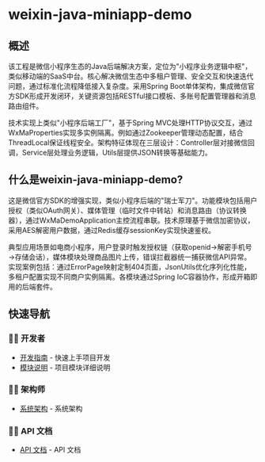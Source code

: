 
# weixin-java-miniapp-demo

## 概述  
该工程是微信小程序生态的Java后端解决方案，定位为"小程序业务逻辑中枢"，类似移动端的SaaS中台。核心解决微信生态中多租户管理、安全交互和快速迭代问题，通过标准化流程降低接入复杂度。采用Spring Boot单体架构，集成微信官方SDK形成开发闭环，关键资源包括RESTful接口模板、多账号配置管理器和消息路由组件。  

技术实现上类似"小程序后端工厂"，基于Spring MVC处理HTTP协议交互，通过WxMaProperties实现多实例隔离。例如通过Zookeeper管理动态配置，结合ThreadLocal保证线程安全。架构特征体现在三层设计：Controller层对接微信回调，Service层处理业务逻辑，Utils层提供JSON转换等基础能力。  

## 什么是weixin-java-miniapp-demo?  
这是微信官方SDK的增强实现，类似小程序后端的"瑞士军刀"。功能模块包括用户授权（类似OAuth网关）、媒体管理（临时文件中转站）和消息路由（协议转换器），通过WxMaDemoApplication主控流程串联。技术原理基于微信加密协议，采用AES解密用户数据，通过Redis缓存sessionKey实现快速鉴权。  

典型应用场景如电商小程序，用户登录时触发授权链（获取openid→解密手机号→存储会话），媒体模块处理商品图片上传，错误拦截器统一捕获微信API异常。实现案例包括：通过ErrorPage映射定制404页面，JsonUtils优化序列化性能，多租户配置实现不同商户实例隔离。各模块通过Spring IoC容器协作，形成开箱即用的后端套件。

## 快速导航

### 👨‍💻 开发者

- [开发指南](summary/dev_guide.md) - 快速上手项目开发
- [模块说明](docs/_module.md) - 项目模块详细说明
### 👨‍💻 架构师

- [系统架构](summary/system_architecture.md) - 系统架构
### 👨‍💻 API 文档

- [API 文档](summary/api.md) - API 文档